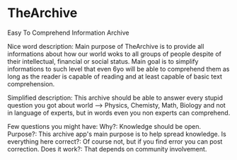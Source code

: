 # TheArchive
Easy To Comprehend Information Archive

Nice word description:
  Main purpose of TheArchive is to provide all informations about how our world woks to all groups of people despite of their intellectual, financial or social status.
  Main goal is to simplify informations to such level that even 6yo will be able to comprehend them as long as the reader is capable of reading and at least capable of basic text comprehension.

Simplified description:
  This archive should be able to answer every stupid question you got about world --> Physics, Chemisty, Math, Biology and not in language of experts, but 
  in words even you non experts can comprehend.

Few questions you might have:
  Why?: Knowledge should be open.
  Purpose?: This archive app's main purpose is to help spread knowledge.
  Is everything here correct?: Of course not, but if you find error you can post       
  correction.
  Does it work?: That depends on community involvement.
